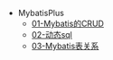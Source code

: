 * MybatisPlus
  * [01-Mybatis的CRUD](java/java-frame/01-mybatis/01-Mybatis的CRUD.md)
  * [02-动态sql](java/java-frame/01-mybatis/02-动态sql.md)
  * [03-Mybatis表关系](java/java-frame/01-mybatis/03-Mybatis表关系.md)
  

